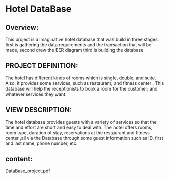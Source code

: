 # Hotel DataBase


Overview:
------------------
 This project is a imaginative hotel database that was build in three stages: first is gathering the data requirements and the transaction that will be made, second drew the EER diagram third is building the database.
 
 PROJECT DEFINITION:
 ------------------
 The hotel has different kinds of rooms which is single, double, and suite. Also, it provides some services, such as restaurant, and fitness center . This database will help the receptionists to book a room for the customer;  and whatever services they want.

VIEW  DESCRIPTION:
------------------
The hotel database provides guests with a variety of services so that the time and effort are short and easy to deal with.
The hotel offers rooms, room type, duration of stay, reservations at the restaurant and fitness center ,all via the Database through some guest information such as ID, first and last name, phone number, etc.


content:
------------------
DataBase_project.pdf
